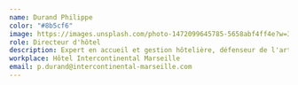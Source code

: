 ```yaml
---
name: Durand Philippe
color: "#8b5cf6"
image: https://images.unsplash.com/photo-1472099645785-5658abf4ff4e?w=300&h=300&fit=crop&crop=face
role: Directeur d'hôtel
description: Expert en accueil et gestion hôtelière, défenseur de l'art de vivre à la française
workplace: Hôtel Intercontinental Marseille
email: p.durand@intercontinental-marseille.com
---
```

